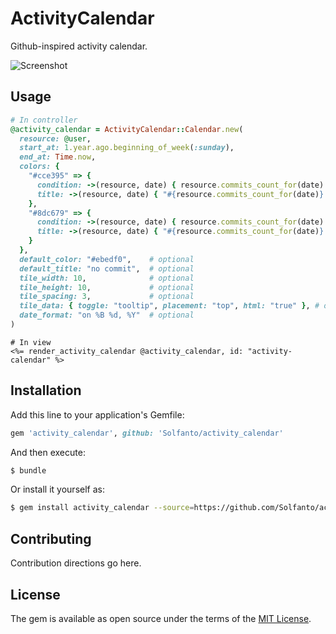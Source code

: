 # ActivityCalendar
Github-inspired activity calendar.

![Screenshot](https://raw.github.com/Solfanto/activity_calendar/master/Screenshot.png)

## Usage
```ruby
# In controller
@activity_calendar = ActivityCalendar::Calendar.new(
  resource: @user,
  start_at: 1.year.ago.beginning_of_week(:sunday),
  end_at: Time.now,
  colors: {
    "#cce395" => {
      condition: ->(resource, date) { resource.commits_count_for(date).between?(1, 99) },
      title: ->(resource, date) { "#{resource.commits_count_for(date)} commits" }
    },
    "#8dc679" => {
      condition: ->(resource, date) { resource.commits_count_for(date) >= 100 },
      title: ->(resource, date) { "#{resource.commits_count_for(date)} commits" }
    }
  },
  default_color: "#ebedf0",    # optional
  default_title: "no commit",  # optional
  tile_width: 10,              # optional
  tile_height: 10,             # optional
  tile_spacing: 3,             # optional
  tile_data: { toggle: "tooltip", placement: "top", html: "true" }, # optional, compatible with Bootstrap by default
  date_format: "on %B %d, %Y"  # optional
)
```

```erb
# In view
<%= render_activity_calendar @activity_calendar, id: "activity-calendar" %>
```

## Installation
Add this line to your application's Gemfile:

```ruby
gem 'activity_calendar', github: 'Solfanto/activity_calendar'
```

And then execute:
```bash
$ bundle
```

Or install it yourself as:
```bash
$ gem install activity_calendar --source=https://github.com/Solfanto/activity_calendar.git
```

## Contributing
Contribution directions go here.

## License
The gem is available as open source under the terms of the [MIT License](https://opensource.org/licenses/MIT).
